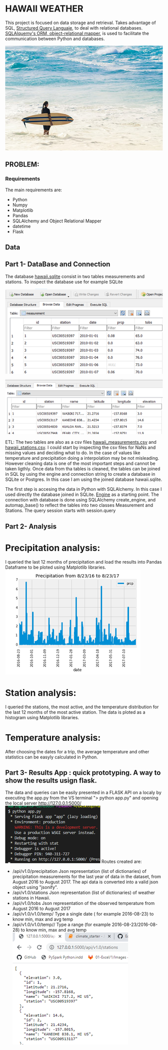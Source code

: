 # HAWAII WEATHER

This project is focused on data storage and retrieval. Takes advantage of SQL, [Structured Query Languaje](https://en.wikipedia.org/wiki/SQL), to deal with relational databases. [SQLAlquemy's ORM, object-relational mapper](https://www.sqlalchemy.org/), is used to facilitate the communication between Python and databases.

![](Images/Sunset_Beach_Surfer.png)
## PROBLEM:

### Requirements 
The main requirements are: 
- Python
- Numpy
- Matplotlib
- Pandas
- SQLAlchemy and Object Relational Mapper
- datetime
- Flask 

## Data
## Part 1- DataBase and Connection
The database [hawaii.sqlite](Resources/hawaii.sqlite) consist in two tables measurements and stations. To inspect the database use for example SQLite

![measurement](Images/measurement.png)

![stations](Images/stations.png)

ETL: The two tables are also as a csv files [hawaii_measurements.csv](Resources/hawaii_measurements.csv) and [hawaii_stations.csv](Resources/hawaii_stations.csv). I could start by inspecting the csv files for NaNs and missing values and deciding what to do. In the case of values like temperature and precipitation doing a interpolation may be not misleading. However cleaning data is one of the most important steps and cannot be taken ligthly. Once data from tha tables is cleaned, the tables can be joined in SQL by using the engine and connection string to create a database in SQLite or Postgres. In this case I am using the joined database hawaii.sqlite. 

The first step is accesing the data in Python with SQLAlchemy. In this case I used directly the database joined in SQLite.  [Engine](https://docs.sqlalchemy.org/en/13/core/engines.html) as a starting point. The connection with database is done using SQLAlchemy create_engine, and automap_base() to reflect the tables into two classes Measurement and Stations. The query session starts with session.query   
## Part 2- Analysis
# Precipitation analysis:
I queried the last 12 months of precipitation and load the results into Pandas Dataframe to be ploted using Matplotlib libraries. 
![precipitation](Images/precip.png)
# Station analysis:
I queried the stations, the most active,  and the temperature distribution for the last 12 months of the most active station. The data is ploted as a histogram using Matplotlib libraries.
# Temperature analysis:
After choosing the dates for a trip, the average temperature and other statistics can be easyly calculated in Python.

## Part 3- Results App : quick prototyping. A way to show the results usign flask.
The data and queries can be easily presented in a FLASK API on a localy by executing the app.py from the VS terminal "> python app.py" and opening the local server http://127.0.0.1:5000/
![](Images/appexecution.png)
Routes created are:
- /api/v1.0/precipitation
  Json representation (list of dictionaries) of precipitation measurements for the last year of data in the dataset, from August 2016 to August 2017. The api data is converted into a valid json object using "jsonify".
- /api/v1.0/stations
  Json representation (list of dictionaries) of weather stations in Hawaii.
- /api/v1.0/tobs
  Json representation of the observed temperature from August 2016 to August 2017
- /api/v1.0/v1.0/temp/<start>
  Type a single date ( for example 2016-08-23) to know min, max and avg temp
- /api/v1.0/v1.0/temp/<start>/<end>
   Type a range (for example 2016-08-23/2016-08-28) to know min, max and avg temp
![api/v1.0/stations](Images/appstations.png)

